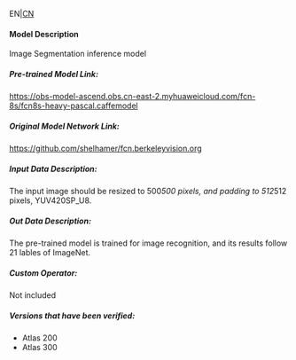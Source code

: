 EN|[CN](Readme_cn.md)
#### Model Description

Image Segmentation inference model

##### Pre-trained Model Link:
https://obs-model-ascend.obs.cn-east-2.myhuaweicloud.com/fcn-8s/fcn8s-heavy-pascal.caffemodel

##### Original Model Network Link:
https://github.com/shelhamer/fcn.berkeleyvision.org

##### Input Data Description:

The input image should be resized to 500*500 pixels, and padding to 512*512 pixels, YUV420SP_U8.

##### Out Data Description:

The pre-trained model is trained for image recognition, and its results follow 21 lables of ImageNet.

##### Custom Operator:

Not included

##### Versions that have been verified: 

- Atlas 200
- Atlas 300

